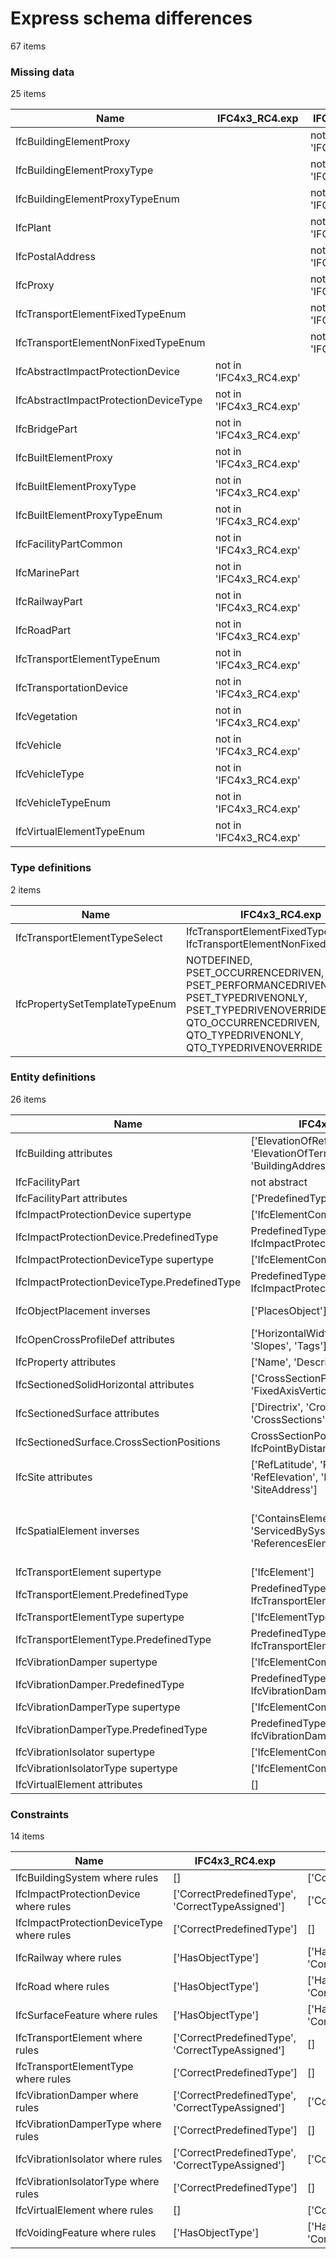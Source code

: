 # Express schema differences

67 items


### Missing data

25 items

| Name                                  | IFC4x3_RC4.exp          | IFC.exp          |
|---------------------------------------|-------------------------|------------------|
| IfcBuildingElementProxy               |                         | not in 'IFC.exp' |
| IfcBuildingElementProxyType           |                         | not in 'IFC.exp' |
| IfcBuildingElementProxyTypeEnum       |                         | not in 'IFC.exp' |
| IfcPlant                              |                         | not in 'IFC.exp' |
| IfcPostalAddress                      |                         | not in 'IFC.exp' |
| IfcProxy                              |                         | not in 'IFC.exp' |
| IfcTransportElementFixedTypeEnum      |                         | not in 'IFC.exp' |
| IfcTransportElementNonFixedTypeEnum   |                         | not in 'IFC.exp' |
| IfcAbstractImpactProtectionDevice     | not in 'IFC4x3_RC4.exp' |                  |
| IfcAbstractImpactProtectionDeviceType | not in 'IFC4x3_RC4.exp' |                  |
| IfcBridgePart                         | not in 'IFC4x3_RC4.exp' |                  |
| IfcBuiltElementProxy                  | not in 'IFC4x3_RC4.exp' |                  |
| IfcBuiltElementProxyType              | not in 'IFC4x3_RC4.exp' |                  |
| IfcBuiltElementProxyTypeEnum          | not in 'IFC4x3_RC4.exp' |                  |
| IfcFacilityPartCommon                 | not in 'IFC4x3_RC4.exp' |                  |
| IfcMarinePart                         | not in 'IFC4x3_RC4.exp' |                  |
| IfcRailwayPart                        | not in 'IFC4x3_RC4.exp' |                  |
| IfcRoadPart                           | not in 'IFC4x3_RC4.exp' |                  |
| IfcTransportElementTypeEnum           | not in 'IFC4x3_RC4.exp' |                  |
| IfcTransportationDevice               | not in 'IFC4x3_RC4.exp' |                  |
| IfcVegetation                         | not in 'IFC4x3_RC4.exp' |                  |
| IfcVehicle                            | not in 'IFC4x3_RC4.exp' |                  |
| IfcVehicleType                        | not in 'IFC4x3_RC4.exp' |                  |
| IfcVehicleTypeEnum                    | not in 'IFC4x3_RC4.exp' |                  |
| IfcVirtualElementTypeEnum             | not in 'IFC4x3_RC4.exp' |                  |

### Type definitions

2 items

| Name                           | IFC4x3_RC4.exp                                                                                                                                                            | IFC.exp                                         |
|--------------------------------|---------------------------------------------------------------------------------------------------------------------------------------------------------------------------|-------------------------------------------------|
| IfcTransportElementTypeSelect  | IfcTransportElementFixedTypeEnum, IfcTransportElementNonFixedTypeEnum                                                                                                     | IfcTransportElementTypeEnum, IfcVehicleTypeEnum |
| IfcPropertySetTemplateTypeEnum | NOTDEFINED, PSET_OCCURRENCEDRIVEN, PSET_PERFORMANCEDRIVEN, PSET_TYPEDRIVENONLY, PSET_TYPEDRIVENOVERRIDE, QTO_OCCURRENCEDRIVEN, QTO_TYPEDRIVENONLY, QTO_TYPEDRIVENOVERRIDE | NOTDEFINED                                      |

### Entity definitions

26 items

| Name                                         | IFC4x3_RC4.exp                                                                    | IFC.exp                                                                                                         |
|----------------------------------------------|-----------------------------------------------------------------------------------|-----------------------------------------------------------------------------------------------------------------|
| IfcBuilding attributes                       | ['ElevationOfRefHeight', 'ElevationOfTerrain', 'BuildingAddress']                 | ['ElevationOfRefHeight', 'ElevationOfTerrain']                                                                  |
| IfcFacilityPart                              | not abstract                                                                      | abstract                                                                                                        |
| IfcFacilityPart attributes                   | ['PredefinedType', 'UsageType']                                                   | ['UsageType']                                                                                                   |
| IfcImpactProtectionDevice supertype          | ['IfcElementComponent']                                                           | ['IfcAbstractImpactProtectionDevice']                                                                           |
| IfcImpactProtectionDevice.PredefinedType     | PredefinedType : optional IfcImpactProtectionDeviceTypeSelect                     | PredefinedType : optional IfcImpactProtectionDeviceTypeEnum                                                     |
| IfcImpactProtectionDeviceType supertype      | ['IfcElementComponentType']                                                       | ['IfcAbstractImpactProtectionDeviceType']                                                                       |
| IfcImpactProtectionDeviceType.PredefinedType | PredefinedType : IfcImpactProtectionDeviceTypeSelect                              | PredefinedType : IfcImpactProtectionDeviceTypeEnum                                                              |
| IfcObjectPlacement inverses                  | ['PlacesObject']                                                                  | ['PlacesObject', 'ReferencedByPlacements']                                                                      |
| IfcOpenCrossProfileDef attributes            | ['HorizontalWidths', 'Widths', 'Slopes', 'Tags']                                  | ['HorizontalWidths', 'Widths', 'Slopes', 'Tags', 'OffsetPoint']                                                 |
| IfcProperty attributes                       | ['Name', 'Description']                                                           | ['Name', 'Specification']                                                                                       |
| IfcSectionedSolidHorizontal attributes       | ['CrossSectionPositions', 'FixedAxisVertical']                                    | ['CrossSectionPositions']                                                                                       |
| IfcSectionedSurface attributes               | ['Directrix', 'CrossSectionPositions', 'CrossSections', 'FixedAxisVertical']      | ['Directrix', 'CrossSectionPositions', 'CrossSections']                                                         |
| IfcSectionedSurface.CrossSectionPositions    | CrossSectionPositions : list[2:?] of IfcPointByDistanceExpression                 | CrossSectionPositions : list[2:?] of IfcAxis2PlacementLinear                                                    |
| IfcSite attributes                           | ['RefLatitude', 'RefLongitude', 'RefElevation', 'LandTitleNumber', 'SiteAddress'] | ['RefLatitude', 'RefLongitude', 'RefElevation', 'LandTitleNumber']                                              |
| IfcSpatialElement inverses                   | ['ContainsElements', 'ServicedBySystems', 'ReferencesElements']                   | ['ContainsElements', 'ServicedBySystems', 'ReferencesElements', 'IsInterferedByElements', 'InterferesElements'] |
| IfcTransportElement supertype                | ['IfcElement']                                                                    | ['IfcTransportationDevice']                                                                                     |
| IfcTransportElement.PredefinedType           | PredefinedType : optional IfcTransportElementTypeSelect                           | PredefinedType : optional IfcTransportElementTypeEnum                                                           |
| IfcTransportElementType supertype            | ['IfcElementType']                                                                | ['IfcTransportElementType']                                                                                     |
| IfcTransportElementType.PredefinedType       | PredefinedType : IfcTransportElementTypeSelect                                    | PredefinedType : IfcTransportElementTypeEnum                                                                    |
| IfcVibrationDamper supertype                 | ['IfcElementComponent']                                                           | ['IfcAbstractImpactProtectionDevice']                                                                           |
| IfcVibrationDamper.PredefinedType            | PredefinedType : optional IfcVibrationDamperTypeEnum                              | PredefinedType : optional IfcDamperTypeEnum                                                                     |
| IfcVibrationDamperType supertype             | ['IfcElementComponentType']                                                       | ['IfcAbstractImpactProtectionDeviceType']                                                                       |
| IfcVibrationDamperType.PredefinedType        | PredefinedType : optional IfcVibrationDamperTypeEnum                              | PredefinedType : IfcVibrationDamperTypeEnum                                                                     |
| IfcVibrationIsolator supertype               | ['IfcElementComponent']                                                           | ['IfcAbstractImpactProtectionDevice']                                                                           |
| IfcVibrationIsolatorType supertype           | ['IfcElementComponentType']                                                       | ['IfcAbstractImpactProtectionDeviceType']                                                                       |
| IfcVirtualElement attributes                 | []                                                                                | ['PredefinedType']                                                                                              |

### Constraints

14 items

| Name                                      | IFC4x3_RC4.exp                                   | IFC.exp                                    |
|-------------------------------------------|--------------------------------------------------|--------------------------------------------|
| IfcBuildingSystem where rules             | []                                               | ['CorrectPredefinedType']                  |
| IfcImpactProtectionDevice where rules     | ['CorrectPredefinedType', 'CorrectTypeAssigned'] | ['CorrectTypeAssigned']                    |
| IfcImpactProtectionDeviceType where rules | ['CorrectPredefinedType']                        | []                                         |
| IfcRailway where rules                    | ['HasObjectType']                                | ['HasObjectType', 'CorrectPredefinedType'] |
| IfcRoad where rules                       | ['HasObjectType']                                | ['HasObjectType', 'CorrectPredefinedType'] |
| IfcSurfaceFeature where rules             | ['HasObjectType']                                | ['HasObjectType', 'CorrectPredefinedType'] |
| IfcTransportElement where rules           | ['CorrectPredefinedType', 'CorrectTypeAssigned'] | []                                         |
| IfcTransportElementType where rules       | ['CorrectPredefinedType']                        | []                                         |
| IfcVibrationDamper where rules            | ['CorrectPredefinedType', 'CorrectTypeAssigned'] | ['CorrectTypeAssigned']                    |
| IfcVibrationDamperType where rules        | ['CorrectPredefinedType']                        | []                                         |
| IfcVibrationIsolator where rules          | ['CorrectPredefinedType', 'CorrectTypeAssigned'] | ['CorrectTypeAssigned']                    |
| IfcVibrationIsolatorType where rules      | ['CorrectPredefinedType']                        | []                                         |
| IfcVirtualElement where rules             | []                                               | ['CorrectPredefinedType']                  |
| IfcVoidingFeature where rules             | ['HasObjectType']                                | ['HasObjectType', 'CorrectPredefinedType'] |
